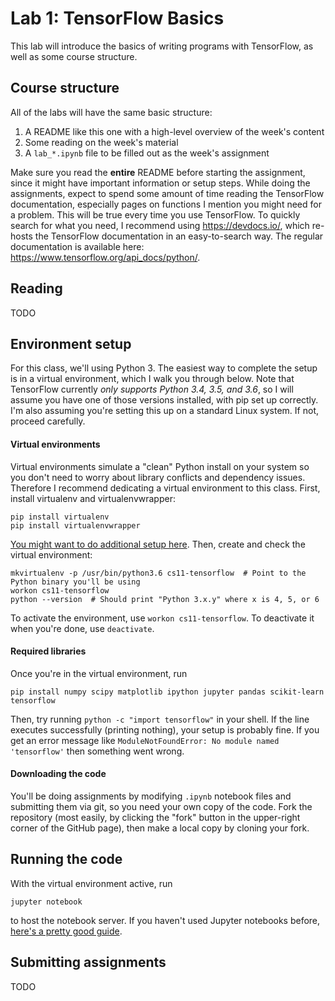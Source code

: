 # Lab 1: TensorFlow Basics
This lab will introduce the basics of writing programs with TensorFlow, as well as some course structure.

## Course structure
All of the labs will have the same basic structure:
  1. A README like this one with a high-level overview of the week's content
  2. Some reading on the week's material
  3. A `lab_*.ipynb` file to be filled out as the week's assignment 

Make sure you read the **entire** README before starting the assignment, since it might have important information or setup steps.
While doing the assignments, expect to spend some amount of time reading the TensorFlow documentation, especially pages on functions I mention you might need for a problem.
This will be true every time you use TensorFlow.
To quickly search for what you need, I recommend using https://devdocs.io/, which re-hosts the TensorFlow documentation in an easy-to-search way.
The regular documentation is available here: https://www.tensorflow.org/api_docs/python/.

## Reading
TODO

## Environment setup
For this class, we'll using Python 3.
The easiest way to complete the setup is in a virtual environment, which I walk you through below.
Note that TensorFlow currently _only supports Python 3.4, 3.5, and 3.6_, so I will assume you have one of those versions installed, with pip set up correctly.
I'm also assuming you're setting this up on a standard Linux system.
If not, proceed carefully.

#### Virtual environments
Virtual environments simulate a "clean" Python install on your system so you don't need to worry about library conflicts and dependency issues.
Therefore I recommend dedicating a virtual environment to this class.
First, install virtualenv and virtualenvwrapper:
~~~
pip install virtualenv
pip install virtualenvwrapper
~~~
[You might want to do additional setup here](http://roundhere.net/journal/virtualenv-ubuntu-12-10/).
Then, create and check the virtual environment:
~~~
mkvirtualenv -p /usr/bin/python3.6 cs11-tensorflow  # Point to the Python binary you'll be using
workon cs11-tensorflow
python --version  # Should print "Python 3.x.y" where x is 4, 5, or 6
~~~
To activate the environment, use `workon cs11-tensorflow`.
To deactivate it when you're done, use `deactivate`.

#### Required libraries
Once you're in the virtual environment, run
~~~
pip install numpy scipy matplotlib ipython jupyter pandas scikit-learn tensorflow
~~~
Then, try running `python -c "import tensorflow"` in your shell.
If the line executes successfully (printing nothing), your setup is probably fine.
If you get an error message like `ModuleNotFoundError: No module named 'tensorflow'` then something went wrong.

#### Downloading the code
You'll be doing assignments by modifying `.ipynb` notebook files and submitting them via git, so you need your own copy of the code.
Fork the repository (most easily, by clicking the "fork" button in the upper-right corner of the GitHub page), then make a local copy by cloning your fork.

## Running the code
With the virtual environment active, run
~~~
jupyter notebook
~~~
to host the notebook server.
If you haven't used Jupyter notebooks before, [here's a pretty good guide](https://www.dataquest.io/blog/jupyter-notebook-tutorial/).

## Submitting assignments
TODO
